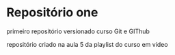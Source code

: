 # Repositório one
 primeiro repositório versionado curso Git e GIThub

 repositório criado na aula 5 da playlist do curso em vídeo
